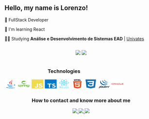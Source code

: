 ## Hello, my name is Lorenzo!

<div display="inline-block">
    <!--<p>📌 Rio Grande do Sul, Brazil</p>-->
    <p>💼 FullStack Developer</p>
    <p>📖 I'm learning React</p>
    <p>👨‍💻 Studying <strong>Análise e Desenvolvimento de Sistemas EAD</strong> | <a href="https://www.univates.br/">Univates</a></p>
</div>

##

<div align="center">
    <img height="180em" src="https://github-readme-stats.vercel.app/api?username=LorenzoB12&show_icons=true&theme=dark">
  <img height="180em" src="https://github-readme-stats.vercel.app/api/top-langs/?username=LorenzoB12"/>
</div>

<div style="display: inline-block" align="center"><br>
    <h3>Technologies</h3>
    <img alt="Lorenzo-Java" align="center" width="40" height="30" src="https://raw.githubusercontent.com/devicons/devicon/master/icons/java/java-original.svg">
    <img alt="Lorenzo-Spring" align="center" width="40" height="30" src="https://github.com/devicons/devicon/blob/master/icons/spring/spring-original-wordmark.svg">
    <img alt="Lorenzo-JS" align="center" width="40" height="30" src="https://raw.githubusercontent.com/devicons/devicon/master/icons/javascript/javascript-plain.svg">
    <img alt="Lorenzo-Typescript" align="center" width="40" height="30" src="https://github.com/devicons/devicon/blob/master/icons/typescript/typescript-original.svg">
    <img alt="Lorenzo-React" align="center" width="40" height="30" src="https://github.com/devicons/devicon/blob/master/icons/react/react-original-wordmark.svg">
    <img alt="Lorenzo-HTML" align="center" width="40" height="30" src="https://github.com/devicons/devicon/blob/master/icons/html5/html5-original-wordmark.svg">
    <img alt="Lorenzo-CSS" align="center" width="40" height="30" src="https://raw.githubusercontent.com/devicons/devicon/master/icons/css3/css3-plain.svg">
    <img alt="Lorenzo-JQuery" align="center" width="40" height="30" src="https://github.com/devicons/devicon/blob/master/icons/jquery/jquery-original-wordmark.svg">    
    <img alt="Lorenzo-SQL" align="center" width="40" height="30" src="https://github.com/devicons/devicon/blob/master/icons/oracle/oracle-original.svg">
</div>

##
    
<div align="center">
    <h3>How to contact and know more about me</h3>
    <a href="https://www.linkedin.com/in/lorenzo-busolli" target="_blank">
        <img src="https://img.shields.io/badge/-LinkedIn-%230077B5?style=for-the-badge&logo=linkedin&logoColor=white">
    </a>
    <a href="mailto:lorenzo_busolli@hotmail.com" target="_blank">
        <img src="https://img.shields.io/badge/Microsoft_Outlook-0078D4?style=for-the-badge&logo=microsoft-outlook&logoColor=white">
    </a>
    <a href="https://www.instagram.com/lorenzo_b3" target="_blank">
        <img src="https://img.shields.io/badge/-Instagram-%23E4405F?style=for-the-badge&logo=instagram&logoColor=white" target="_blank">
    </a>
</div>
